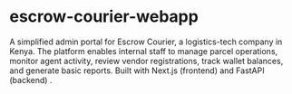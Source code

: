 # escrow-courier-webapp
A simplified admin portal for Escrow Courier, a logistics-tech company in Kenya. The platform enables internal staff to manage parcel operations, monitor agent activity, review vendor registrations, track wallet balances, and generate basic reports. Built with Next.js (frontend) and FastAPI (backend) .
